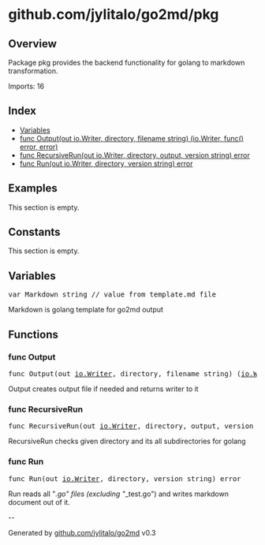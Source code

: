 # github.com/jylitalo/go2md/pkg

## Overview
Package pkg provides the backend functionality for golang to markdown transformation.

Imports: 16

## Index
- [Variables](variables)
- [func Output(out io.Writer, directory, filename string) (io.Writer, func() error, error)](#func-output)
- [func RecursiveRun(out io.Writer, directory, output, version string) error](#func-recursiverun)
- [func Run(out io.Writer, directory, version string) error](#func-run)

## Examples

This section is empty.

## Constants

This section is empty.

## Variables

<pre>
var Markdown string // value from template.md file
</pre>
Markdown is golang template for go2md output


## Functions

### func Output

<pre>
func Output(out <a href="https://pkg.go.dev/io#Writer">io.Writer</a>, directory, filename string) (<a href="https://pkg.go.dev/io#Writer">io.Writer</a>, func() error, error)
</pre>
Output creates output file if needed and returns writer to it


### func RecursiveRun

<pre>
func RecursiveRun(out <a href="https://pkg.go.dev/io#Writer">io.Writer</a>, directory, output, version string) error
</pre>
RecursiveRun checks given directory and its all subdirectories for golang


### func Run

<pre>
func Run(out <a href="https://pkg.go.dev/io#Writer">io.Writer</a>, directory, version string) error
</pre>
Run reads all "*.go" files (excluding "*_test.go") and writes markdown document out of it.



--

Generated by [github.com/jylitalo/go2md](https://github.com/jylitalo/go2md/) v0.3

